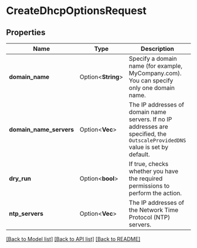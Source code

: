 # CreateDhcpOptionsRequest

## Properties

Name | Type | Description | Notes
------------ | ------------- | ------------- | -------------
**domain_name** | Option<**String**> | Specify a domain name (for example, MyCompany.com). You can specify only one domain name. | [optional]
**domain_name_servers** | Option<**Vec<String>**> | The IP addresses of domain name servers. If no IP addresses are specified, the `OutscaleProvidedDNS` value is set by default. | [optional]
**dry_run** | Option<**bool**> | If true, checks whether you have the required permissions to perform the action. | [optional]
**ntp_servers** | Option<**Vec<String>**> | The IP addresses of the Network Time Protocol (NTP) servers. | [optional]

[[Back to Model list]](../README.md#documentation-for-models) [[Back to API list]](../README.md#documentation-for-api-endpoints) [[Back to README]](../README.md)


